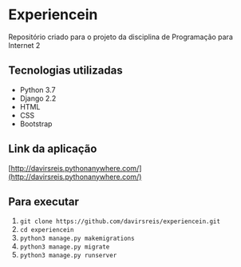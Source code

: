 # Experiencein

Repositório criado para o projeto da disciplina de Programação para Internet 2

## Tecnologias utilizadas 

* Python 3.7
* Django 2.2
* HTML
* CSS
* Bootstrap
  
## Link da aplicação

  [http://davirsreis.pythonanywhere.com/](http://davirsreis.pythonanywhere.com/)
  
## Para executar 
  
1. `git clone https://github.com/davirsreis/experiencein.git`
2. `cd experiencein`
3. `python3 manage.py makemigrations`
4. `python3 manage.py migrate`
5. `python3 manage.py runserver`
